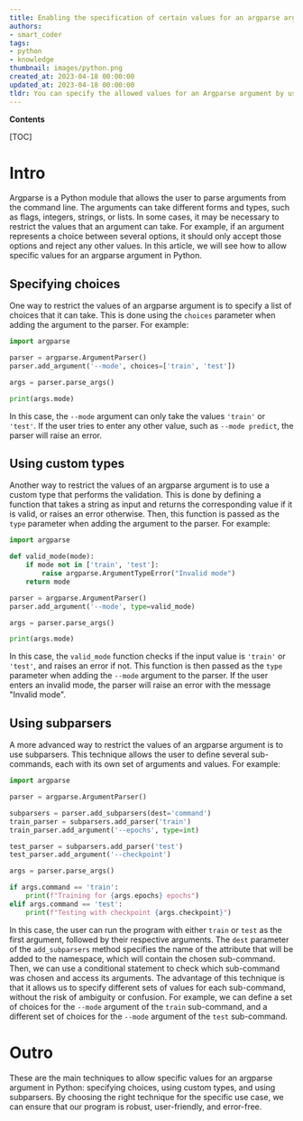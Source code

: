 ```yaml
---
title: Enabling the specification of certain values for an argparse argument
authors:
- smart_coder
tags:
- python
- knowledge
thumbnail: images/python.png
created_at: 2023-04-18 00:00:00
updated_at: 2023-04-18 00:00:00
tldr: You can specify the allowed values for an Argparse argument by using the `choices` parameter.
---
```


**Contents**

[TOC]

# Intro
Argparse is a Python module that allows the user to parse arguments from the command line. The arguments can take different forms and types, such as flags, integers, strings, or lists. In some cases, it may be necessary to restrict the values that an argument can take. For example, if an argument represents a choice between several options, it should only accept those options and reject any other values. In this article, we will see how to allow specific values for an argparse argument in Python.

## Specifying choices
One way to restrict the values of an argparse argument is to specify a list of choices that it can take. This is done using the `choices` parameter when adding the argument to the parser. For example:

```python
import argparse

parser = argparse.ArgumentParser()
parser.add_argument('--mode', choices=['train', 'test'])

args = parser.parse_args()

print(args.mode)
```

In this case, the `--mode` argument can only take the values `'train'` or `'test'`. If the user tries to enter any other value, such as `--mode predict`, the parser will raise an error.

## Using custom types
Another way to restrict the values of an argparse argument is to use a custom type that performs the validation. This is done by defining a function that takes a string as input and returns the corresponding value if it is valid, or raises an error otherwise. Then, this function is passed as the `type` parameter when adding the argument to the parser. For example:

```python
import argparse

def valid_mode(mode):
    if mode not in ['train', 'test']:
        raise argparse.ArgumentTypeError("Invalid mode")
    return mode

parser = argparse.ArgumentParser()
parser.add_argument('--mode', type=valid_mode)

args = parser.parse_args()

print(args.mode)
```

In this case, the `valid_mode` function checks if the input value is `'train'` or `'test'`, and raises an error if not. This function is then passed as the `type` parameter when adding the `--mode` argument to the parser. If the user enters an invalid mode, the parser will raise an error with the message "Invalid mode".

## Using subparsers
A more advanced way to restrict the values of an argparse argument is to use subparsers. This technique allows the user to define several sub-commands, each with its own set of arguments and values. For example:

```python
import argparse

parser = argparse.ArgumentParser()

subparsers = parser.add_subparsers(dest='command')
train_parser = subparsers.add_parser('train')
train_parser.add_argument('--epochs', type=int)

test_parser = subparsers.add_parser('test')
test_parser.add_argument('--checkpoint')

args = parser.parse_args()

if args.command == 'train':
    print(f"Training for {args.epochs} epochs")
elif args.command == 'test':
    print(f"Testing with checkpoint {args.checkpoint}")
```

In this case, the user can run the program with either `train` or `test` as the first argument, followed by their respective arguments. The `dest` parameter of the `add_subparsers` method specifies the name of the attribute that will be added to the namespace, which will contain the chosen sub-command. Then, we can use a conditional statement to check which sub-command was chosen and access its arguments. The advantage of this technique is that it allows us to specify different sets of values for each sub-command, without the risk of ambiguity or confusion. For example, we can define a set of choices for the `--mode` argument of the `train` sub-command, and a different set of choices for the `--mode` argument of the `test` sub-command.

# Outro
These are the main techniques to allow specific values for an argparse argument in Python: specifying choices, using custom types, and using subparsers. By choosing the right technique for the specific use case, we can ensure that our program is robust, user-friendly, and error-free.
